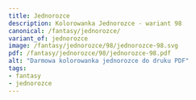 ```yaml
---
title: Jednorozce
description: Kolorowanka Jednorozce - wariant 98
canonical: /fantasy/jednorozce/
variant_of: jednorozce
image: /fantasy/jednorozce/98/jednorozce-98.svg
pdf: /fantasy/jednorozce/98/jednorozce-98.pdf
alt: "Darmowa kolorowanka jednorozce do druku PDF"
tags:
- fantasy
- jednorozce
---
```

